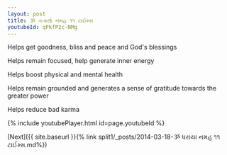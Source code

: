 ```yaml
---
layout: post
title: ૐ તઃવસ્ત્રે નમહ ૧૧ ટાઈમ્સ
youtubeId: qPkfP2c-NMg
---
```

 
 
Helps get goodness, bliss and peace and God's blessings
 
Helps remain focused, help generate inner energy 
 
Helps boost physical and mental health 
 
Helps remain grounded and generates a sense of gratitude towards the greater power 
 
Helps reduce bad karma
 
 
 
 


{% include youtubePlayer.html id=page.youtubeId %}
 
[Next]({{ site.baseurl }}{% link  split1/_posts/2014-03-18-ૐ ધરાયા નમહ ૧૧ ટાઈમ્સ.md%})
 
